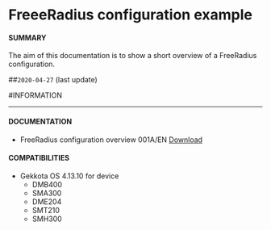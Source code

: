 # FreeeRadius configuration example

#### **SUMMARY**
The aim of this documentation is to show a short overview of a FreeRadius configuration.

##`2020-04-27` (last update)

#INFORMATION
***********************************************************************
#### **DOCUMENTATION**
- FreeRadius configuration overview 001A/EN [Download](https://github.com/innes-labs/archives/blob/main/downloads/third-part-tools/freeradius-server-configuration-example-001A_en.pdf)
#### **COMPATIBILITIES**
- Gekkota OS 4.13.10 for device
	- DMB400
	- SMA300
	- DME204
	- SMT210
	- SMH300
